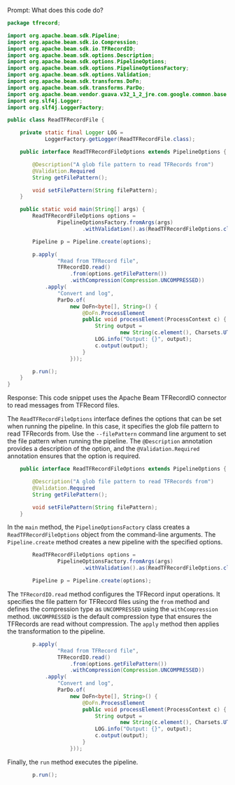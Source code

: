 Prompt:
What does this code do?

```java
package tfrecord;

import org.apache.beam.sdk.Pipeline;
import org.apache.beam.sdk.io.Compression;
import org.apache.beam.sdk.io.TFRecordIO;
import org.apache.beam.sdk.options.Description;
import org.apache.beam.sdk.options.PipelineOptions;
import org.apache.beam.sdk.options.PipelineOptionsFactory;
import org.apache.beam.sdk.options.Validation;
import org.apache.beam.sdk.transforms.DoFn;
import org.apache.beam.sdk.transforms.ParDo;
import org.apache.beam.vendor.guava.v32_1_2_jre.com.google.common.base.Charsets;
import org.slf4j.Logger;
import org.slf4j.LoggerFactory;

public class ReadTFRecordFile {

    private static final Logger LOG =
            LoggerFactory.getLogger(ReadTFRecordFile.class);

    public interface ReadTFRecordFileOptions extends PipelineOptions {

        @Description("A glob file pattern to read TFRecords from")
        @Validation.Required
        String getFilePattern();

        void setFilePattern(String filePattern);
    }

    public static void main(String[] args) {
        ReadTFRecordFileOptions options =
                PipelineOptionsFactory.fromArgs(args)
                        .withValidation().as(ReadTFRecordFileOptions.class);

        Pipeline p = Pipeline.create(options);

        p.apply(
                "Read from TFRecord file",
                TFRecordIO.read()
                    .from(options.getFilePattern())
                    .withCompression(Compression.UNCOMPRESSED))
            .apply(
                "Convert and log",
                ParDo.of(
                    new DoFn<byte[], String>() {
                        @DoFn.ProcessElement
                        public void processElement(ProcessContext c) {
                            String output =
                                    new String(c.element(), Charsets.UTF_8);
                            LOG.info("Output: {}", output);
                            c.output(output);
                        }
                    }));

        p.run();
    }
}
```

Response:
This code snippet uses the Apache Beam TFRecordIO connector to read messages from TFRecord files.

The `ReadTFRecordFileOptions` interface defines the options that can be set when running the pipeline. In this case, it specifies the glob file pattern to read TFRecords from. Use the `--filePattern` command line argument to set the file pattern when running the pipeline. The `@Description` annotation provides a description of the option, and the `@Validation.Required` annotation ensures that the option is required.

```java
    public interface ReadTFRecordFileOptions extends PipelineOptions {

        @Description("A glob file pattern to read TFRecords from")
        @Validation.Required
        String getFilePattern();

        void setFilePattern(String filePattern);
    }
```

In the `main` method, the `PipelineOptionsFactory` class creates a `ReadTFRecordFileOptions` object from the command-line arguments. The `Pipeline.create` method creates a new pipeline with the specified options.

```java
        ReadTFRecordFileOptions options =
                PipelineOptionsFactory.fromArgs(args)
                        .withValidation().as(ReadTFRecordFileOptions.class);

        Pipeline p = Pipeline.create(options);
```

The `TFRecordIO.read` method configures the TFRecord input operations. It specifies the file pattern for TFRecord files using the `from` method and defines the compression type as `UNCOMPRESSED` using the `withCompression` method. `UNCOMPRESSED` is the default compression type that ensures the TFRecords are read without compression. The `apply` method then applies the transformation to the pipeline.

```java
        p.apply(
                "Read from TFRecord file",
                TFRecordIO.read()
                    .from(options.getFilePattern())
                    .withCompression(Compression.UNCOMPRESSED))
            .apply(
                "Convert and log",
                ParDo.of(
                    new DoFn<byte[], String>() {
                        @DoFn.ProcessElement
                        public void processElement(ProcessContext c) {
                            String output =
                                    new String(c.element(), Charsets.UTF_8);
                            LOG.info("Output: {}", output);
                            c.output(output);
                        }
                    }));
```

Finally, the `run` method executes the pipeline.

```java
        p.run();
```
